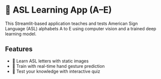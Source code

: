 # 🧠 ASL Learning App (A–E)

This Streamlit-based application teaches and tests American Sign Language (ASL) alphabets A to E using computer vision and a trained deep learning model.

## Features
- 📘 Learn ASL letters with static images
- 💪 Train with real-time hand gesture prediction
- 🧪 Test your knowledge with interactive quiz


